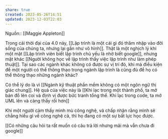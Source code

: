 ```yaml
---
share: true
created: 2023-05-26T14:51
updated: 2023-12-03T22:03
---
```

Nguồn:: [[Maggie Appleton]]

Trong cái thời đại của 4.0 này, [[Lập trình là một cái gì đó thâm nhập vào đời sống của chúng ta, nhưng lại gần như vô hình]]. Thật là một nghịch lý khi một mặt [[Lập trình viên biết lập trình chủ yếu là nhờ biết google]], nhưng mặt khác [[Người không học về lập trình thấy việc lập trình như làm phép thuật]]. Tại sao các ngành khác không có được sự vị trí đó, khi mà điều kiện để một người có thể thông thạo trong ngành lập trình là cũng đủ để họ có thể thông thạo những ngành khác? 

Có thể lý do là vì [[Ngành kỹ thuật phần mềm không có một ngôn ngữ thị giác chung]]. Hệ quả của việc này là [[Khi lạc trong một thành phố, ta mở bản đồ lên coi và định vị được bức tranh tổng thể. Khi lạc trong code, ta mở UML lên và càng thấy rối hơn]]

Khi một người cảm thấy mình mù công nghệ, và chấp nhận rằng mình sẽ chẳng hiểu gì về công nghệ cả, thì họ đang có một sự bất lực học được.

[[Có những câu hỏi ta rất muốn có câu trả lời nhưng mãi mà vẫn chưa đi google]]